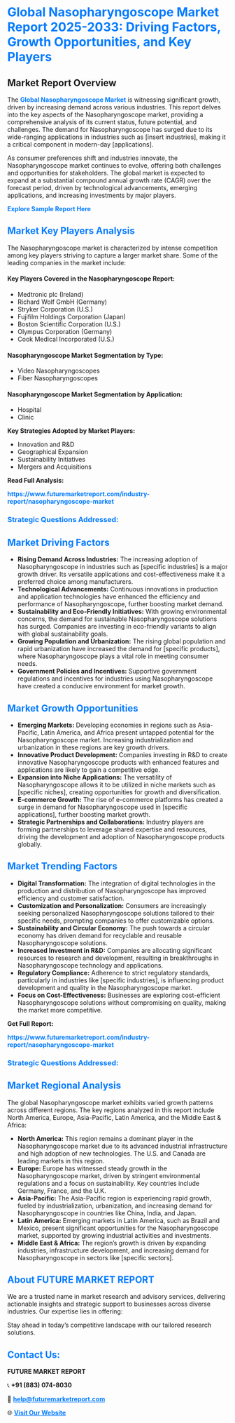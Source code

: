 <h1 style="color: #007BFF;">Global Nasopharyngoscope Market Report 2025-2033: Driving Factors, Growth Opportunities, and Key Players</h1>

<section id="overview">
<h2>Market Report Overview</h2>
<p>The <a href="https://www.futuremarketreport.com/industry-report/nasopharyngoscope-market" style="color: #007BFF; text-decoration: none;"><strong>Global Nasopharyngoscope Market</strong></a> is witnessing significant growth, driven by increasing demand across various industries. This report delves into the key aspects of the Nasopharyngoscope market, providing a comprehensive analysis of its current status, future potential, and challenges. The demand for Nasopharyngoscope has surged due to its wide-ranging applications in industries such as [insert industries], making it a critical component in modern-day [applications].</p>
<p>As consumer preferences shift and industries innovate, the Nasopharyngoscope market continues to evolve, offering both challenges and opportunities for stakeholders. The global market is expected to expand at a substantial compound annual growth rate (CAGR) over the forecast period, driven by technological advancements, emerging applications, and increasing investments by major players.</p>
</section>

<section id="overview">
<p><a href="https://www.futuremarketreport.com/request-sample/reportId=64804" style="color: #007BFF; text-decoration: none;"><strong>Explore Sample Report Here</strong></a></p>
</section>

<section id="key-players">
<h2 style="color: #007BFF;">Market Key Players Analysis</h2>
<p>The Nasopharyngoscope market is characterized by intense competition among key players striving to capture a larger market share. Some of the leading companies in the market include:</p>
<h4>Key Players Covered in the Nasopharyngoscope Report:</h4>
<ul><li>Medtronic plc (Ireland)</li><li>Richard Wolf GmbH (Germany)</li><li>Stryker Corporation (U.S.)</li><li>Fujifilm Holdings Corporation (Japan)</li><li>Boston Scientific Corporation (U.S.)</li><li>Olympus Corporation (Germany)</li><li>Cook Medical Incorporated (U.S.)</li></ul>
<h4>Nasopharyngoscope Market Segmentation by Type:</h4>
<ul><li>Video Nasopharyngoscopes</li><li>Fiber Nasopharyngoscopes</li></ul>

<h4>Nasopharyngoscope Market Segmentation by Application:</h4>
<ul><li>Hospital</li><li>Clinic</li></ul>
<p><strong>Key Strategies Adopted by Market Players:</strong></p>
<ul>
<li>Innovation and R&D</li>
<li>Geographical Expansion</li>
<li>Sustainability Initiatives</li>
<li>Mergers and Acquisitions</li>
</ul>
</section>

<section>
<p><strong>Read Full Analysis: </strong></p><a href="https://www.futuremarketreport.com/industry-report/nasopharyngoscope-market" style="color: #007BFF; text-decoration: none;"><strong>https://www.futuremarketreport.com/industry-report/nasopharyngoscope-market</strong></a>
<h3 style="color: #007BFF;">Strategic Questions Addressed:</h3>
</section>

<section id="driving-factors">
<h2 style="color: #007BFF;">Market Driving Factors</h2>
<ul>
<li><strong>Rising Demand Across Industries:</strong> The increasing adoption of Nasopharyngoscope in industries such as [specific industries] is a major growth driver. Its versatile applications and cost-effectiveness make it a preferred choice among manufacturers.</li>
<li><strong>Technological Advancements:</strong> Continuous innovations in production and application technologies have enhanced the efficiency and performance of Nasopharyngoscope, further boosting market demand.</li>
<li><strong>Sustainability and Eco-Friendly Initiatives:</strong> With growing environmental concerns, the demand for sustainable Nasopharyngoscope solutions has surged. Companies are investing in eco-friendly variants to align with global sustainability goals.</li>
<li><strong>Growing Population and Urbanization:</strong> The rising global population and rapid urbanization have increased the demand for [specific products], where Nasopharyngoscope plays a vital role in meeting consumer needs.</li>
<li><strong>Government Policies and Incentives:</strong> Supportive government regulations and incentives for industries using Nasopharyngoscope have created a conducive environment for market growth.</li>
</ul>
</section>

<section id="growth-opportunities">
<h2 style="color: #007BFF;">Market Growth Opportunities</h2>
<ul>
<li><strong>Emerging Markets:</strong> Developing economies in regions such as Asia-Pacific, Latin America, and Africa present untapped potential for the Nasopharyngoscope market. Increasing industrialization and urbanization in these regions are key growth drivers.</li>
<li><strong>Innovative Product Development:</strong> Companies investing in R&D to create innovative Nasopharyngoscope products with enhanced features and applications are likely to gain a competitive edge.</li>
<li><strong>Expansion into Niche Applications:</strong> The versatility of Nasopharyngoscope allows it to be utilized in niche markets such as [specific niches], creating opportunities for growth and diversification.</li>
<li><strong>E-commerce Growth:</strong> The rise of e-commerce platforms has created a surge in demand for Nasopharyngoscope used in [specific applications], further boosting market growth.</li>
<li><strong>Strategic Partnerships and Collaborations:</strong> Industry players are forming partnerships to leverage shared expertise and resources, driving the development and adoption of Nasopharyngoscope products globally.</li>
</ul>
</section>

<section id="trending-factors">
<h2 style="color: #007BFF;">Market Trending Factors</h2>
<ul>
<li><strong>Digital Transformation:</strong> The integration of digital technologies in the production and distribution of Nasopharyngoscope has improved efficiency and customer satisfaction.</li>
<li><strong>Customization and Personalization:</strong> Consumers are increasingly seeking personalized Nasopharyngoscope solutions tailored to their specific needs, prompting companies to offer customizable options.</li>
<li><strong>Sustainability and Circular Economy:</strong> The push towards a circular economy has driven demand for recyclable and reusable Nasopharyngoscope solutions.</li>
<li><strong>Increased Investment in R&D:</strong> Companies are allocating significant resources to research and development, resulting in breakthroughs in Nasopharyngoscope technology and applications.</li>
<li><strong>Regulatory Compliance:</strong> Adherence to strict regulatory standards, particularly in industries like [specific industries], is influencing product development and quality in the Nasopharyngoscope market.</li>
<li><strong>Focus on Cost-Effectiveness:</strong> Businesses are exploring cost-efficient Nasopharyngoscope solutions without compromising on quality, making the market more competitive.</li>
</ul>
</section>

<section>
<p><strong>Get Full Report: </strong></p><a href="https://www.futuremarketreport.com/industry-report/nasopharyngoscope-market" style="color: #007BFF; text-decoration: none;"><strong>https://www.futuremarketreport.com/industry-report/nasopharyngoscope-market</strong></a>
<h3 style="color: #007BFF;">Strategic Questions Addressed:</h3>
</section>


<section id="regional-analysis">
<h2 style="color: #007BFF;">Market Regional Analysis</h2>
<p>The global Nasopharyngoscope market exhibits varied growth patterns across different regions. The key regions analyzed in this report include North America, Europe, Asia-Pacific, Latin America, and the Middle East & Africa:</p>
<ul>
<li><strong>North America:</strong> This region remains a dominant player in the Nasopharyngoscope market due to its advanced industrial infrastructure and high adoption of new technologies. The U.S. and Canada are leading markets in this region.</li>
<li><strong>Europe:</strong> Europe has witnessed steady growth in the Nasopharyngoscope market, driven by stringent environmental regulations and a focus on sustainability. Key countries include Germany, France, and the U.K.</li>
<li><strong>Asia-Pacific:</strong> The Asia-Pacific region is experiencing rapid growth, fueled by industrialization, urbanization, and increasing demand for Nasopharyngoscope in countries like China, India, and Japan.</li>
<li><strong>Latin America:</strong> Emerging markets in Latin America, such as Brazil and Mexico, present significant opportunities for the Nasopharyngoscope market, supported by growing industrial activities and investments.</li>
<li><strong>Middle East & Africa:</strong> The region’s growth is driven by expanding industries, infrastructure development, and increasing demand for Nasopharyngoscope in sectors like [specific sectors].</li>
</ul>
</section>

<footer>
<h2 style="color: #007BFF;">About FUTURE MARKET REPORT</h2>
<p>We are a trusted name in market research and advisory services, delivering actionable insights and strategic support to businesses across diverse industries. Our expertise lies in offering:</p>

<p>Stay ahead in today’s competitive landscape with our tailored research solutions.</p>

<h2 style="color: #007BFF;">Contact Us:</h2>
<p><strong>FUTURE MARKET REPORT</strong></p>
<p>📞 <strong>+91 (883) 074-8030</strong></p>
<p>📧 <strong><a href="mailto:help@futuremarketreport.com" style="color: #007BFF;">help@futuremarketreport.com</a></strong></p>
<p>🌐 <strong><a href="https://www.futuremarketreport.com/" style="color: #007BFF;">Visit Our Website</a></strong></p>
</footer>